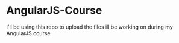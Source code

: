 # AngularJS-Course
I'll be using this repo to upload the files ill be working on during my AngularJS course
